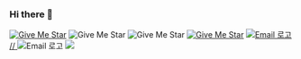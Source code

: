 ### Hi there 👋

[![Give Me Star](https://img.shields.io/badge/github-white)](https://github.com/kkh725) ![Give Me Star](https://img.shields.io/badge/kkhyungyung0@naver.com-red) ![Give Me Star](https://img.shields.io/badge/kkhyungyung0@gmail.com-red)
[![Give Me Star](https://img.shields.io/badge/blog-white)](https://blog.naver.com/kkhyungyung0)
<a href="https://naver.com">
    <img src="https://img.shields.io/badge/kkhyungyung0@naver.com-000000?style=for-the-badge&logo=/e/&logoColor=white" alt="Email 로고"> //<!--네이버매일-->
</a>
<img src="https://img.shields.io/badge/kkhyungyung0@naver.com-04C75B?style=for-the-badge&logo=/e/&logoColor=white" alt="Email 로고">
<img src="https://img.shields.io/badge/Android-3DDC84?style=flat-square&logo=Android&logoColor=white"/>







<!--
**kkh725/kkh725** is a ✨ _special_ ✨ repository because its `README.md` (this file) appears on your GitHub profile.

Here are some ideas to get you started:

- 🔭 I’m currently working on ...
- 🌱 I’m currently learning ...
- 👯 I’m looking to collaborate on ...
- 🤔 I’m looking for help with ...
- 💬 Ask me about ...
- 📫 How to reach me: ...
- 😄 Pronouns: ...
- ⚡ Fun fact: ...
-->
